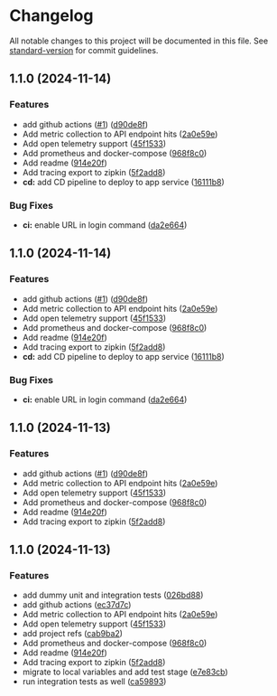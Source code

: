 # Changelog

All notable changes to this project will be documented in this file. See [standard-version](https://github.com/conventional-changelog/standard-version) for commit guidelines.

## 1.1.0 (2024-11-14)


### Features

* add github actions ([#1](https://github.com/catalin-modan-encora/roaster-poc/issues/1)) ([d90de8f](https://github.com/catalin-modan-encora/roaster-poc/commit/d90de8f5a6c512f65d6f0145d9e5ad3cdee7304b))
* Add metric collection to API endpoint hits ([2a0e59e](https://github.com/catalin-modan-encora/roaster-poc/commit/2a0e59ea316ff0ef52f1a22ba2ce6ab3f75a97c4))
* Add open telemetry support ([45f1533](https://github.com/catalin-modan-encora/roaster-poc/commit/45f1533bb3c3286b184f7a76d49ec20f5ac20911))
* Add prometheus and docker-compose ([968f8c0](https://github.com/catalin-modan-encora/roaster-poc/commit/968f8c0a33db09cf87e130c91347921096a62d2a))
* Add readme ([914e20f](https://github.com/catalin-modan-encora/roaster-poc/commit/914e20fb721633efbe593fd04e1b72e1b369c48a))
* Add tracing export to zipkin ([5f2add8](https://github.com/catalin-modan-encora/roaster-poc/commit/5f2add893814c163ad8d62b3a63deae9cdba8c5a))
* **cd:** add CD pipeline to deploy to app service ([16111b8](https://github.com/catalin-modan-encora/roaster-poc/commit/16111b8a6afdcb32599481540be497565217983e))


### Bug Fixes

* **ci:** enable URL in login command ([da2e664](https://github.com/catalin-modan-encora/roaster-poc/commit/da2e664a481d02acb984af043a88423c8a6e9d8d))

## 1.1.0 (2024-11-14)


### Features

* add github actions ([#1](https://github.com/catalin-modan-encora/roaster-poc/issues/1)) ([d90de8f](https://github.com/catalin-modan-encora/roaster-poc/commit/d90de8f5a6c512f65d6f0145d9e5ad3cdee7304b))
* Add metric collection to API endpoint hits ([2a0e59e](https://github.com/catalin-modan-encora/roaster-poc/commit/2a0e59ea316ff0ef52f1a22ba2ce6ab3f75a97c4))
* Add open telemetry support ([45f1533](https://github.com/catalin-modan-encora/roaster-poc/commit/45f1533bb3c3286b184f7a76d49ec20f5ac20911))
* Add prometheus and docker-compose ([968f8c0](https://github.com/catalin-modan-encora/roaster-poc/commit/968f8c0a33db09cf87e130c91347921096a62d2a))
* Add readme ([914e20f](https://github.com/catalin-modan-encora/roaster-poc/commit/914e20fb721633efbe593fd04e1b72e1b369c48a))
* Add tracing export to zipkin ([5f2add8](https://github.com/catalin-modan-encora/roaster-poc/commit/5f2add893814c163ad8d62b3a63deae9cdba8c5a))
* **cd:** add CD pipeline to deploy to app service ([16111b8](https://github.com/catalin-modan-encora/roaster-poc/commit/16111b8a6afdcb32599481540be497565217983e))


### Bug Fixes

* **ci:** enable URL in login command ([da2e664](https://github.com/catalin-modan-encora/roaster-poc/commit/da2e664a481d02acb984af043a88423c8a6e9d8d))

## 1.1.0 (2024-11-13)


### Features

* add github actions ([#1](https://github.com/catalin-modan-encora/roaster-poc/issues/1)) ([d90de8f](https://github.com/catalin-modan-encora/roaster-poc/commit/d90de8f5a6c512f65d6f0145d9e5ad3cdee7304b))
* Add metric collection to API endpoint hits ([2a0e59e](https://github.com/catalin-modan-encora/roaster-poc/commit/2a0e59ea316ff0ef52f1a22ba2ce6ab3f75a97c4))
* Add open telemetry support ([45f1533](https://github.com/catalin-modan-encora/roaster-poc/commit/45f1533bb3c3286b184f7a76d49ec20f5ac20911))
* Add prometheus and docker-compose ([968f8c0](https://github.com/catalin-modan-encora/roaster-poc/commit/968f8c0a33db09cf87e130c91347921096a62d2a))
* Add readme ([914e20f](https://github.com/catalin-modan-encora/roaster-poc/commit/914e20fb721633efbe593fd04e1b72e1b369c48a))
* Add tracing export to zipkin ([5f2add8](https://github.com/catalin-modan-encora/roaster-poc/commit/5f2add893814c163ad8d62b3a63deae9cdba8c5a))

## 1.1.0 (2024-11-13)


### Features

* add dummy unit and integration tests ([026bd88](https://github.com/catalin-modan-encora/roaster-poc/commit/026bd881156397bde352c81f40413a3c50295b34))
* add github actions ([ec37d7c](https://github.com/catalin-modan-encora/roaster-poc/commit/ec37d7c463f49239fc6ca9fc1c524d1c9eaf8166))
* Add metric collection to API endpoint hits ([2a0e59e](https://github.com/catalin-modan-encora/roaster-poc/commit/2a0e59ea316ff0ef52f1a22ba2ce6ab3f75a97c4))
* Add open telemetry support ([45f1533](https://github.com/catalin-modan-encora/roaster-poc/commit/45f1533bb3c3286b184f7a76d49ec20f5ac20911))
* add project refs ([cab9ba2](https://github.com/catalin-modan-encora/roaster-poc/commit/cab9ba21d580d7d73f987e545c1cf4468ee5ee84))
* Add prometheus and docker-compose ([968f8c0](https://github.com/catalin-modan-encora/roaster-poc/commit/968f8c0a33db09cf87e130c91347921096a62d2a))
* Add readme ([914e20f](https://github.com/catalin-modan-encora/roaster-poc/commit/914e20fb721633efbe593fd04e1b72e1b369c48a))
* Add tracing export to zipkin ([5f2add8](https://github.com/catalin-modan-encora/roaster-poc/commit/5f2add893814c163ad8d62b3a63deae9cdba8c5a))
* migrate to local variables and add test stage ([e7e83cb](https://github.com/catalin-modan-encora/roaster-poc/commit/e7e83cb4b295e70ddf5311ce1b8e633eaa69e8dd))
* run integration tests as well ([ca59893](https://github.com/catalin-modan-encora/roaster-poc/commit/ca59893c3a5f610e3f7af76f842bdfa21261d42a))
